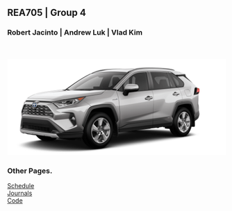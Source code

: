 ## REA705 | Group 4 
### Robert Jacinto | Andrew Luk | Vlad Kim

<br />

<br />
<img src="rav4.png" alt="rav4">
<br />

### Other Pages.
[Schedule](/REA705/schedule.html) <br />
[Journals](/REA705/updates.html)  <br />
[Code](https://github.com/rjacinto7/REA705)
